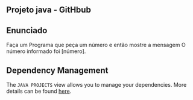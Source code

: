 ## Projeto java - GitHbub

## Enunciado

Faça um Programa que peça um número e então mostre a mensagem O número informado foi [número].


## Dependency Management

The `JAVA PROJECTS` view allows you to manage your dependencies. More details can be found [here](https://github.com/microsoft/vscode-java-dependency#manage-dependencies).
